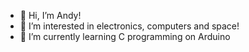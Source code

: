 - 👋 Hi, I’m Andy!
- 👀 I’m interested in electronics, computers and space!
- 🌱 I’m currently learning C programming on Arduino
<!--- 📫 I'm on twitter [here](https://twitter.com/andyleemitchell). --->

<!---
insomniable/insomniable is a ✨ special ✨ repository because its `README.md` (this file) appears on your GitHub profile.
You can click the Preview link to take a look at your changes.
--->
